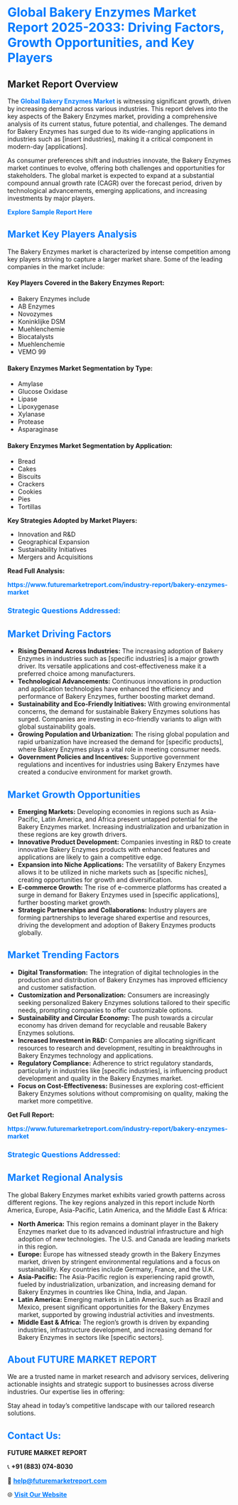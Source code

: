 <h1 style="color: #007BFF;">Global Bakery Enzymes Market Report 2025-2033: Driving Factors, Growth Opportunities, and Key Players</h1>

<section id="overview">
<h2>Market Report Overview</h2>
<p>The <a href="https://www.futuremarketreport.com/industry-report/bakery-enzymes-market" style="color: #007BFF; text-decoration: none;"><strong>Global Bakery Enzymes Market</strong></a> is witnessing significant growth, driven by increasing demand across various industries. This report delves into the key aspects of the Bakery Enzymes market, providing a comprehensive analysis of its current status, future potential, and challenges. The demand for Bakery Enzymes has surged due to its wide-ranging applications in industries such as [insert industries], making it a critical component in modern-day [applications].</p>
<p>As consumer preferences shift and industries innovate, the Bakery Enzymes market continues to evolve, offering both challenges and opportunities for stakeholders. The global market is expected to expand at a substantial compound annual growth rate (CAGR) over the forecast period, driven by technological advancements, emerging applications, and increasing investments by major players.</p>
</section>

<section id="overview">
<p><a href="https://www.futuremarketreport.com/request-sample/reportId=98467" style="color: #007BFF; text-decoration: none;"><strong>Explore Sample Report Here</strong></a></p>
</section>

<section id="key-players">
<h2 style="color: #007BFF;">Market Key Players Analysis</h2>
<p>The Bakery Enzymes market is characterized by intense competition among key players striving to capture a larger market share. Some of the leading companies in the market include:</p>
<h4>Key Players Covered in the Bakery Enzymes Report:</h4>
<ul><li>Bakery Enzymes include</li><li>AB Enzymes</li><li>Novozymes</li><li>Koninklijke DSM</li><li>Muehlenchemie</li><li>Biocatalysts</li><li>Muehlenchemie</li><li>VEMO 99</li></ul>
<h4>Bakery Enzymes Market Segmentation by Type:</h4>
<ul><li>Amylase</li><li>Glucose Oxidase</li><li>Lipase</li><li>Lipoxygenase</li><li>Xylanase</li><li>Protease</li><li>Asparaginase</li></ul>

<h4>Bakery Enzymes Market Segmentation by Application:</h4>
<ul><li>Bread</li><li>Cakes</li><li>Biscuits</li><li>Crackers</li><li>Cookies</li><li>Pies</li><li>Tortillas</li></ul>
<p><strong>Key Strategies Adopted by Market Players:</strong></p>
<ul>
<li>Innovation and R&D</li>
<li>Geographical Expansion</li>
<li>Sustainability Initiatives</li>
<li>Mergers and Acquisitions</li>
</ul>
</section>

<section>
<p><strong>Read Full Analysis: </strong></p><a href="https://www.futuremarketreport.com/industry-report/bakery-enzymes-market" style="color: #007BFF; text-decoration: none;"><strong>https://www.futuremarketreport.com/industry-report/bakery-enzymes-market</strong></a>
<h3 style="color: #007BFF;">Strategic Questions Addressed:</h3>
</section>

<section id="driving-factors">
<h2 style="color: #007BFF;">Market Driving Factors</h2>
<ul>
<li><strong>Rising Demand Across Industries:</strong> The increasing adoption of Bakery Enzymes in industries such as [specific industries] is a major growth driver. Its versatile applications and cost-effectiveness make it a preferred choice among manufacturers.</li>
<li><strong>Technological Advancements:</strong> Continuous innovations in production and application technologies have enhanced the efficiency and performance of Bakery Enzymes, further boosting market demand.</li>
<li><strong>Sustainability and Eco-Friendly Initiatives:</strong> With growing environmental concerns, the demand for sustainable Bakery Enzymes solutions has surged. Companies are investing in eco-friendly variants to align with global sustainability goals.</li>
<li><strong>Growing Population and Urbanization:</strong> The rising global population and rapid urbanization have increased the demand for [specific products], where Bakery Enzymes plays a vital role in meeting consumer needs.</li>
<li><strong>Government Policies and Incentives:</strong> Supportive government regulations and incentives for industries using Bakery Enzymes have created a conducive environment for market growth.</li>
</ul>
</section>

<section id="growth-opportunities">
<h2 style="color: #007BFF;">Market Growth Opportunities</h2>
<ul>
<li><strong>Emerging Markets:</strong> Developing economies in regions such as Asia-Pacific, Latin America, and Africa present untapped potential for the Bakery Enzymes market. Increasing industrialization and urbanization in these regions are key growth drivers.</li>
<li><strong>Innovative Product Development:</strong> Companies investing in R&D to create innovative Bakery Enzymes products with enhanced features and applications are likely to gain a competitive edge.</li>
<li><strong>Expansion into Niche Applications:</strong> The versatility of Bakery Enzymes allows it to be utilized in niche markets such as [specific niches], creating opportunities for growth and diversification.</li>
<li><strong>E-commerce Growth:</strong> The rise of e-commerce platforms has created a surge in demand for Bakery Enzymes used in [specific applications], further boosting market growth.</li>
<li><strong>Strategic Partnerships and Collaborations:</strong> Industry players are forming partnerships to leverage shared expertise and resources, driving the development and adoption of Bakery Enzymes products globally.</li>
</ul>
</section>

<section id="trending-factors">
<h2 style="color: #007BFF;">Market Trending Factors</h2>
<ul>
<li><strong>Digital Transformation:</strong> The integration of digital technologies in the production and distribution of Bakery Enzymes has improved efficiency and customer satisfaction.</li>
<li><strong>Customization and Personalization:</strong> Consumers are increasingly seeking personalized Bakery Enzymes solutions tailored to their specific needs, prompting companies to offer customizable options.</li>
<li><strong>Sustainability and Circular Economy:</strong> The push towards a circular economy has driven demand for recyclable and reusable Bakery Enzymes solutions.</li>
<li><strong>Increased Investment in R&D:</strong> Companies are allocating significant resources to research and development, resulting in breakthroughs in Bakery Enzymes technology and applications.</li>
<li><strong>Regulatory Compliance:</strong> Adherence to strict regulatory standards, particularly in industries like [specific industries], is influencing product development and quality in the Bakery Enzymes market.</li>
<li><strong>Focus on Cost-Effectiveness:</strong> Businesses are exploring cost-efficient Bakery Enzymes solutions without compromising on quality, making the market more competitive.</li>
</ul>
</section>

<section>
<p><strong>Get Full Report: </strong></p><a href="https://www.futuremarketreport.com/industry-report/bakery-enzymes-market" style="color: #007BFF; text-decoration: none;"><strong>https://www.futuremarketreport.com/industry-report/bakery-enzymes-market</strong></a>
<h3 style="color: #007BFF;">Strategic Questions Addressed:</h3>
</section>


<section id="regional-analysis">
<h2 style="color: #007BFF;">Market Regional Analysis</h2>
<p>The global Bakery Enzymes market exhibits varied growth patterns across different regions. The key regions analyzed in this report include North America, Europe, Asia-Pacific, Latin America, and the Middle East & Africa:</p>
<ul>
<li><strong>North America:</strong> This region remains a dominant player in the Bakery Enzymes market due to its advanced industrial infrastructure and high adoption of new technologies. The U.S. and Canada are leading markets in this region.</li>
<li><strong>Europe:</strong> Europe has witnessed steady growth in the Bakery Enzymes market, driven by stringent environmental regulations and a focus on sustainability. Key countries include Germany, France, and the U.K.</li>
<li><strong>Asia-Pacific:</strong> The Asia-Pacific region is experiencing rapid growth, fueled by industrialization, urbanization, and increasing demand for Bakery Enzymes in countries like China, India, and Japan.</li>
<li><strong>Latin America:</strong> Emerging markets in Latin America, such as Brazil and Mexico, present significant opportunities for the Bakery Enzymes market, supported by growing industrial activities and investments.</li>
<li><strong>Middle East & Africa:</strong> The region’s growth is driven by expanding industries, infrastructure development, and increasing demand for Bakery Enzymes in sectors like [specific sectors].</li>
</ul>
</section>

<footer>
<h2 style="color: #007BFF;">About FUTURE MARKET REPORT</h2>
<p>We are a trusted name in market research and advisory services, delivering actionable insights and strategic support to businesses across diverse industries. Our expertise lies in offering:</p>

<p>Stay ahead in today’s competitive landscape with our tailored research solutions.</p>

<h2 style="color: #007BFF;">Contact Us:</h2>
<p><strong>FUTURE MARKET REPORT</strong></p>
<p>📞 <strong>+91 (883) 074-8030</strong></p>
<p>📧 <strong><a href="mailto:help@futuremarketreport.com" style="color: #007BFF;">help@futuremarketreport.com</a></strong></p>
<p>🌐 <strong><a href="https://www.futuremarketreport.com/" style="color: #007BFF;">Visit Our Website</a></strong></p>
</footer>